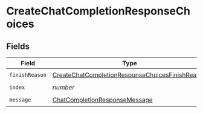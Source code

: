 # CreateChatCompletionResponseChoices


## Fields

| Field                                                                                                                     | Type                                                                                                                      | Required                                                                                                                  | Description                                                                                                               |
| ------------------------------------------------------------------------------------------------------------------------- | ------------------------------------------------------------------------------------------------------------------------- | ------------------------------------------------------------------------------------------------------------------------- | ------------------------------------------------------------------------------------------------------------------------- |
| `finishReason`                                                                                                            | [CreateChatCompletionResponseChoicesFinishReason](../../models/shared/createchatcompletionresponsechoicesfinishreason.md) | :heavy_check_mark:                                                                                                        | N/A                                                                                                                       |
| `index`                                                                                                                   | *number*                                                                                                                  | :heavy_check_mark:                                                                                                        | N/A                                                                                                                       |
| `message`                                                                                                                 | [ChatCompletionResponseMessage](../../models/shared/chatcompletionresponsemessage.md)                                     | :heavy_check_mark:                                                                                                        | N/A                                                                                                                       |